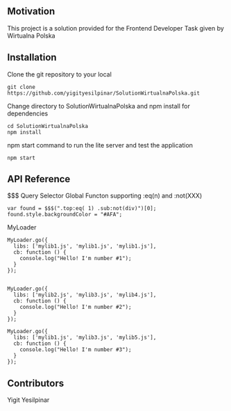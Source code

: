 ## Motivation

This project is a solution provided for the Frontend Developer Task given by Wirtualna Polska

## Installation

Clone the git repository to your local
```
git clone https://github.com/yigityesilpinar/SolutionWirtualnaPolska.git
```

Change directory to SolutionWirtualnaPolska and npm install for dependencies
```
cd SolutionWirtualnaPolska
npm install
```

npm start command to run the lite server and test the application
```
npm start
```

## API Reference

$$$ Query Selector Global Functon supporting :eq(n) and :not(XXX)
```
var found = $$$(".top:eq( 1) .sub:not(div)")[0];
found.style.backgroundColor = "#AFA";
```

MyLoader
```
MyLoader.go({
  libs: ['mylib1.js', 'mylib1.js', 'mylib1.js'],
  cb: function () {
    console.log("Hello! I'm number #1");
  }
});


MyLoader.go({
  libs: ['mylib2.js', 'mylib3.js', 'mylib4.js'],
  cb: function () {
    console.log("Hello! I'm number #2");
  }
});

MyLoader.go({
  libs: ['mylib1.js', 'mylib3.js', 'mylib5.js'],
  cb: function () {
    console.log("Hello! I'm number #3");
  }
});
```

## Contributors

Yigit Yesilpinar